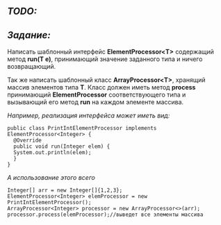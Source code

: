***TODO:***
-----------------------------

***Задание:***
-----------------------------
Написать шаблонный интерфейс **ElementProcessor\<T>** содержащий метод **run(T e)**, принимающий значение заданного типа и ничего возвращающий.

Так же написать шаблонный класс **ArrayProcessor\<T>**, хранящий массив элементов типа **T**. Класс должен иметь метод **process** принимающий **ElementProcessor** соответствующего типа и вызывающий его метод **run** на каждом элементе массива.

 *Например, реализация интерфейса может иметь вид:*
```
public class PrintIntElementProcessor implements ElementProcessor<Integer> {
  @Override
  public void run(Integer elem) {
  System.out.println(elem);
  }
}
```
 *А использование этого всего*
```
Integer[] arr = new Integer[]{1,2,3};
ElementProcessor<Integer> elemProcessor = new PrintIntElementProcessor();
ArrayProcessor<Integer> processor = new ArrayProcessor<>(arr);
processor.process(elemProcessor);//выведет все элементы массива
```

